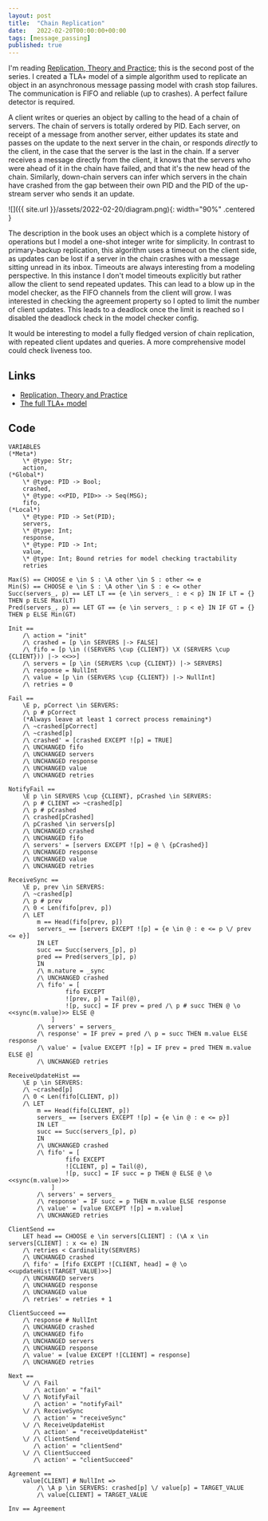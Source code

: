 ```yaml
---
layout: post
title:  "Chain Replication"
date:   2022-02-20T00:00:00+00:00
tags: [message_passing]
published: true
---
```


I'm reading [Replication, Theory and Practice](https://link.springer.com/book/10.1007/978-3-642-11294-2); this is the second post of the series. I created a TLA+ model of a simple algorithm used to replicate an object in an asynchronous message passing model with crash stop failures. The communication is FIFO and reliable (up to crashes). A perfect failure detector is required.

A client writes or queries an object by calling to the head of a chain of servers. The chain of servers is totally ordered by PID. Each server, on receipt of a message from another server, either updates its state and passes on the update to the next server in the chain, or responds _directly_ to the client, in the case that the server is the last in the chain. If a server receives a message directly from the client, it knows that the servers who were ahead of it in the chain have failed, and that it's the new head of the chain. Similarly, down-chain servers can infer which servers in the chain have crashed from the gap between their own PID and the PID of the up-stream server who sends it an update.

![]({{ site.url }}/assets/2022-02-20/diagram.png){: width="90%" .centered }

The description in the book uses an object which is a complete history of operations but I model a one-shot integer write for simplicity. In contrast to primary-backup replication, this algorithm uses a timeout on the client side, as updates can be lost if a server in the chain crashes with a message sitting unread in its inbox. Timeouts are always interesting from a modeling perspective. In this instance I don't model timeouts explicitly but rather allow the client to send repeated updates. This can lead to a blow up in the model checker, as the FIFO channels from the client will grow. I was interested in checking the agreement property so I opted to limit the number of client updates. This leads to a deadlock once the limit is reached so I disabled the deadlock check in the model checker config.

It would be interesting to model a fully fledged version of chain replication, with repeated client updates and queries. A more comprehensive model could check liveness too.

## Links

- [Replication, Theory and Practice](https://link.springer.com/book/10.1007/978-3-642-11294-2)
- [The full TLA+ model](https://github.com/danwt/chain-replication)

## Code

```tla
VARIABLES
(*Meta*)
    \* @type: Str;
    action,
(*Global*)
    \* @type: PID -> Bool;
    crashed,
    \* @type: <<PID, PID>> -> Seq(MSG);
    fifo,
(*Local*)
    \* @type: PID -> Set(PID);
    servers,
    \* @type: Int; 
    response,
    \* @type: PID -> Int;
    value,
    \* @type: Int; Bound retries for model checking tractability
    retries

Max(S) == CHOOSE e \in S : \A other \in S : other <= e
Min(S) == CHOOSE e \in S : \A other \in S : e <= other
Succ(servers_, p) == LET LT == {e \in servers_ : e < p} IN IF LT = {} THEN p ELSE Max(LT)
Pred(servers_, p) == LET GT == {e \in servers_ : p < e} IN IF GT = {} THEN p ELSE Min(GT)

Init == 
    /\ action = "init"
    /\ crashed = [p \in SERVERS |-> FALSE]
    /\ fifo = [p \in ((SERVERS \cup {CLIENT}) \X (SERVERS \cup {CLIENT})) |-> <<>>]
    /\ servers = [p \in (SERVERS \cup {CLIENT}) |-> SERVERS]
    /\ response = NullInt
    /\ value = [p \in (SERVERS \cup {CLIENT}) |-> NullInt]
    /\ retries = 0

Fail ==
    \E p, pCorrect \in SERVERS: 
    /\ p # pCorrect
    (*Always leave at least 1 correct process remaining*)
    /\ ~crashed[pCorrect]
    /\ ~crashed[p]
    /\ crashed' = [crashed EXCEPT ![p] = TRUE]
    /\ UNCHANGED fifo
    /\ UNCHANGED servers
    /\ UNCHANGED response
    /\ UNCHANGED value
    /\ UNCHANGED retries

NotifyFail ==
    \E p \in SERVERS \cup {CLIENT}, pCrashed \in SERVERS:
    /\ p # CLIENT => ~crashed[p]
    /\ p # pCrashed
    /\ crashed[pCrashed]
    /\ pCrashed \in servers[p]
    /\ UNCHANGED crashed
    /\ UNCHANGED fifo
    /\ servers' = [servers EXCEPT ![p] = @ \ {pCrashed}]
    /\ UNCHANGED response
    /\ UNCHANGED value
    /\ UNCHANGED retries

ReceiveSync ==
    \E p, prev \in SERVERS:
    /\ ~crashed[p]
    /\ p # prev
    /\ 0 < Len(fifo[prev, p])
    /\ LET 
        m == Head(fifo[prev, p])
        servers_ == [servers EXCEPT ![p] = {e \in @ : e <= p \/ prev <= e}]
        IN LET
        succ == Succ(servers_[p], p)
        pred == Pred(servers_[p], p)
        IN
        /\ m.nature = _sync
        /\ UNCHANGED crashed
        /\ fifo' = [
                fifo EXCEPT 
                ![prev, p] = Tail(@),
                ![p, succ] = IF prev = pred /\ p # succ THEN @ \o <<sync(m.value)>> ELSE @
            ]
        /\ servers' = servers_
        /\ response' = IF prev = pred /\ p = succ THEN m.value ELSE response
        /\ value' = [value EXCEPT ![p] = IF prev = pred THEN m.value ELSE @]
        /\ UNCHANGED retries

ReceiveUpdateHist ==
    \E p \in SERVERS:
    /\ ~crashed[p]
    /\ 0 < Len(fifo[CLIENT, p])
    /\ LET
        m == Head(fifo[CLIENT, p])
        servers_ == [servers EXCEPT ![p] = {e \in @ : e <= p}]
        IN LET
        succ == Succ(servers_[p], p)
        IN
        /\ UNCHANGED crashed
        /\ fifo' = [
                fifo EXCEPT 
                ![CLIENT, p] = Tail(@),
                ![p, succ] = IF succ = p THEN @ ELSE @ \o <<sync(m.value)>>
            ]
        /\ servers' = servers_
        /\ response' = IF succ = p THEN m.value ELSE response
        /\ value' = [value EXCEPT ![p] = m.value]
        /\ UNCHANGED retries

ClientSend == 
    LET head == CHOOSE e \in servers[CLIENT] : (\A x \in servers[CLIENT] : x <= e) IN
    /\ retries < Cardinality(SERVERS)
    /\ UNCHANGED crashed
    /\ fifo' = [fifo EXCEPT ![CLIENT, head] = @ \o <<updateHist(TARGET_VALUE)>>]
    /\ UNCHANGED servers
    /\ UNCHANGED response
    /\ UNCHANGED value
    /\ retries' = retries + 1

ClientSucceed == 
    /\ response # NullInt
    /\ UNCHANGED crashed
    /\ UNCHANGED fifo
    /\ UNCHANGED servers
    /\ UNCHANGED response
    /\ value' = [value EXCEPT ![CLIENT] = response]
    /\ UNCHANGED retries

Next ==
    \/ /\ Fail
       /\ action' = "fail"
    \/ /\ NotifyFail
       /\ action' = "notifyFail"
    \/ /\ ReceiveSync
       /\ action' = "receiveSync"
    \/ /\ ReceiveUpdateHist
       /\ action' = "receiveUpdateHist"
    \/ /\ ClientSend
       /\ action' = "clientSend"
    \/ /\ ClientSucceed
       /\ action' = "clientSucceed"

Agreement ==
    value[CLIENT] # NullInt => 
        /\ \A p \in SERVERS: crashed[p] \/ value[p] = TARGET_VALUE
        /\ value[CLIENT] = TARGET_VALUE

Inv == Agreement
```
